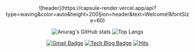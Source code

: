 <div align="center">
![header](https://capsule-render.vercel.app/api?type=waving&color=auto&height=200&section=header&text=Welcome!&fontSize=60)

![Anurag's GitHub stats](https://github-readme-stats.vercel.app/api?username=sjh9391985&&show_icons=true&theme=merko)
![Top Langs](https://github-readme-stats.vercel.app/api/top-langs/?username=sjh9391985&layout=compact&theme=merko)


[![Gmail Badge](https://img.shields.io/badge/Gmail-d14836?style=flat-square&logo=Gmail&logoColor=white&link=mailto:sjh9391985@gmail.com)](mailto:sjh9391985@gmail.com) [![Tech Blog Badge](http://img.shields.io/badge/-blog-yellow?style=flat-square&logo=&link=https://amind2020.tistory.com//)](https://gmta.tistory.com) [![Hits](https://hits.seeyoufarm.com/api/count/incr/badge.svg?url=https%3A%2F%2Fgithub.com%2Fsjh9391985%2Fhit-counter&count_bg=%239E0330&title_bg=%23070707&icon=&icon_color=%23E7E7E7&title=hits&edge_flat=false)](https://hits.seeyoufarm.com)
</div>
